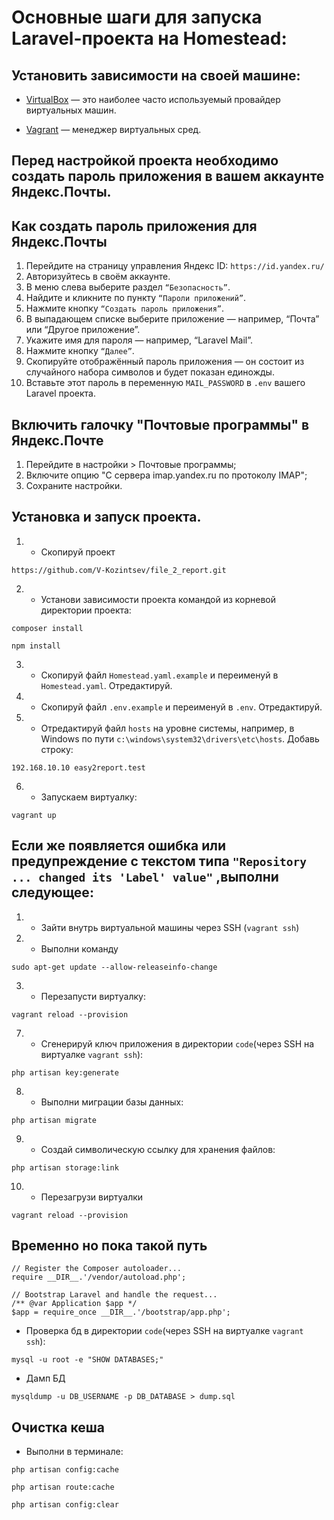 # Основные шаги для запуска Laravel-проекта на Homestead:

## Установить зависимости на своей машине:

- [VirtualBox](https://www.virtualbox.org/) — это наиболее часто используемый провайдер виртуальных машин.

- [Vagrant](https://developer.hashicorp.com/vagrant) — менеджер виртуальных сред.


## Перед настройкой проекта необходимо создать пароль приложения в вашем аккаунте Яндекс.Почты.

## Как создать пароль приложения для Яндекс.Почты
1. Перейдите на страницу управления Яндекс ID: `https://id.yandex.ru/`
2. Авторизуйтесь в своём аккаунте.
3. В меню слева выберите раздел `“Безопасность”`.
4. Найдите и кликните по пункту `“Пароли приложений”`.
5. Нажмите кнопку `“Создать пароль приложения”`.
6. В выпадающем списке выберите приложение — например, “Почта” или “Другое приложение”.
7. Укажите имя для пароля — например, “Laravel Mail”.
8. Нажмите кнопку `“Далее”`.
9. Скопируйте отображённый пароль приложения — он состоит из случайного набора символов и будет показан единожды.
10. Вставьте этот пароль в переменную `MAIL_PASSWORD` в `.env` вашего Laravel проекта.

## Включить галочку "Почтовые программы" в Яндекс.Почте

1. Перейдите в настройки > Почтовые программы;
2. Включите опцию "С сервера imap.yandex.ru по протоколу IMAP";
3. Сохраните настройки.

## Установка и запуск проекта.

1. - Скопируй проект 

```
https://github.com/V-Kozintsev/file_2_report.git
```

2. - Установи зависимости проекта командой из корневой директории проекта:

```
composer install
```

```
npm install
```

3. - Скопируй файл `Homestead.yaml.example` и переименуй в `Homestead.yaml`. Отредактируй.

4. - Скопируй файл `.env.example` и переименуй в `.env`. Отредактируй.

5. - Отредактируй файл `hosts` на уровне системы, например, в Windows по пути `c:\windows\system32\drivers\etc\hosts`. Добавь строку:

```
192.168.10.10 easy2report.test
```

6. - Запускаем виртуалку:

```
vagrant up
```

## Если же появляется ошибка или предупреждение с текстом типа `"Repository ... changed its 'Label' value"` ,выполни следующее:

1. - Зайти внутрь виртуальной машины через SSH (`vagrant ssh`)

2. - Выполни команду
```
sudo apt-get update --allow-releaseinfo-change
```

3. - Перезапусти виртуалку:

```
vagrant reload --provision
```

7. - Сгенерируй ключ приложения в директории `code`(через SSH на виртуалке `vagrant ssh`):

```
php artisan key:generate
```

8. - Выполни миграции базы данных:

```
php artisan migrate
```

9. - Создай символическую ссылку для хранения файлов:

```
php artisan storage:link
```

10. - Перезагрузи виртуалки

```
vagrant reload --provision
```

## Временно но пока такой путь

```
// Register the Composer autoloader...
require __DIR__.'/vendor/autoload.php';

// Bootstrap Laravel and handle the request...
/** @var Application $app */
$app = require_once __DIR__.'/bootstrap/app.php';
```

- Проверка бд в директории `code`(через SSH на виртуалке `vagrant ssh`):

```
mysql -u root -e "SHOW DATABASES;"
```

- Дамп БД
```
mysqldump -u DB_USERNAME -p DB_DATABASE > dump.sql
```

## Очистка кеша

- Выполни в терминале:

```
php artisan config:cache
```
```
php artisan route:cache
```
```
php artisan config:clear
```



